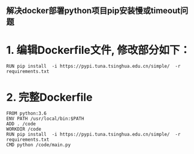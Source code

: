 ## 解决docker部署python项目pip安装慢或timeout问题

# 1. 编辑Dockerfile文件, 修改部分如下：
```
RUN pip install  -i https://pypi.tuna.tsinghua.edu.cn/simple/  -r requirements.txt
```

# 2. 完整Dockerfile
```
FROM python:3.6
ENV PATH /usr/local/bin:$PATH
ADD . /code
WORKDIR /code
RUN pip install  -i https://pypi.tuna.tsinghua.edu.cn/simple/  -r requirements.txt
CMD python /code/main.py
```
